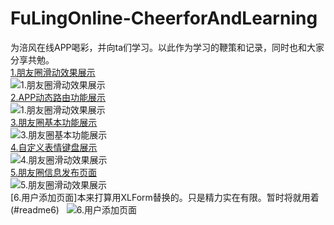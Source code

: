 # FuLingOnline-CheerforAndLearning
为涪风在线APP喝彩，并向ta们学习。以此作为学习的鞭策和记录，同时也和大家分享共勉。  
[1.朋友圈滑动效果展示](#readme1)  
![1.朋友圈滑动效果展示](https://github.com/FuLingTaiHexiaoke/FuLingOnline-CheerforAndLearning/blob/master/README_RESOURCE/2017-06-21%2018_12_11.gif)  
[2.APP动态路由功能展示](#readme2)  
![1.朋友圈滑动效果展示](https://github.com/FuLingTaiHexiaoke/FuLingOnline-CheerforAndLearning/blob/master/README_RESOURCE/TimeLine_APPRouter.gif)  
[3.朋友圈基本功能展示](#readme3)  
![3.朋友圈基本功能展示](https://github.com/FuLingTaiHexiaoke/FuLingOnline-CheerforAndLearning/blob/master/README_RESOURCE/%E6%9C%8B%E5%8F%8B%E5%9C%88%E5%9F%BA%E6%9C%AC%E5%8A%9F%E8%83%BD%E5%B1%95%E7%A4%BA.gif)  
[4.自定义表情键盘展示](#readme4)  
![4.朋友圈滑动效果展示](https://github.com/FuLingTaiHexiaoke/FuLingOnline-CheerforAndLearning/blob/master/README_RESOURCE/EmotionBoardShowing.gif)  
[5.朋友圈信息发布页面](#readme5)  
![5.朋友圈滑动效果展示](https://github.com/FuLingTaiHexiaoke/FuLingOnline-CheerforAndLearning/blob/master/README_RESOURCE/%E6%9C%8B%E5%8F%8B%E5%9C%88%E4%BF%A1%E6%81%AF%E5%8F%91%E5%B8%83%E9%A1%B5%E9%9D%A2.jpg)  
[6.用户添加页面]本来打算用XLForm替换的。只是精力实在有限。暂时将就用着(#readme6)  
![6.用户添加页面](https://github.com/FuLingTaiHexiaoke/FuLingOnline-CheerforAndLearning/blob/master/README_RESOURCE/%E7%94%A8%E6%88%B7%E6%B7%BB%E5%8A%A0%E9%A1%B5%E9%9D%A2.jpg) 
